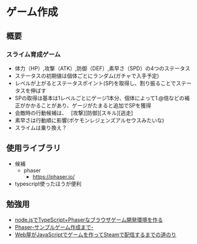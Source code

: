 # ゲーム作成
## 概要
### スライム育成ゲーム
- 体力（HP）,攻撃（ATK）,防御（DEF）,素早さ（SPD）の4つのステータス
- ステータスの初期値は個体ごとにランダム(ガチャで入手予定)
- レベルが上がるとステータスポイント(SP)を取得し、割り振ることでステータスを伸ばす
- SPの取得は基本は1レベルごとにゲージ1本分、個体によって1.@倍などの補正がかかることがあり、ゲージがたまると追加でSPを獲得
- 会敵時の行動候補は、　  [攻撃][防御][スキル][逃走]
- 素早さは行動順に影響(ポケモンレジェンズアルセウスみたいな)
- スライムは乗り換え？

## 使用ライブラリ
- 候補
  - phaser
    - https://phaser.io/
- typescript使ったほうが便利

## 勉強用
- [node.jsでTypeScript+Phaserなブラウザゲーム開発環境を作る](https://tech.e3factory.com/programming/2551)
- [Phaser-サンプルゲーム作成まで-](https://note.com/_kikiyo_/n/n350a43dcbf37)
- [Web屋がJavaScriptでゲームを作ってSteamで配信するまでの道のり](https://qiita.com/laineus/items/0bb62f58910ccdfa1d34)
